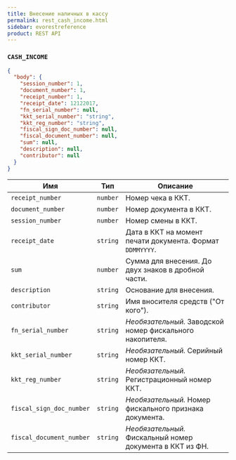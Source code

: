 ```yaml
---
title: Внесение наличных в кассу
permalink: rest_cash_income.html
sidebar: evorestreference
product: REST API
---
```



### `CASH_INCOME`

```json
{
  "body": {
    "session_number": 1,
    "document_number": 1,
    "receipt_number": 1,
    "receipt_date": 12122017,
    "fn_serial_number": null,
    "kkt_serial_number": "string",
    "kkt_reg_number": "string",
    "fiscal_sign_doc_number": null,
    "fiscal_document_number": null,
    "sum": null,
    "description": null,
    "contributor": null
  }
}
```

Имя  | Тип  | Описание
-----|------|--------------
`receipt_number`| `number`  |  Номер чека в ККТ.
`document_number`| `number`  |  Номер документа в ККТ.
`session_number`| `number`  |  Номер смены в ККТ.
`receipt_date`| `string`  |  Дата в ККТ на момент печати документа. Формат `DDMMYYYY`.
`sum`| `number`  |  Сумма для внесения. До двух знаков в дробной части.
`description`| `string`  |  Основание для внесения.
`contributor`| `string`  |  Имя вносителя средств ("От кого").
`fn_serial_number`| `string`  | *Необязательный.* Заводской номер фискального накопителя.
`kkt_serial_number`| `string`  |  *Необязательный.* Серийный номер ККТ.
`kkt_reg_number`| `string`  |  *Необязательный.* Регистрационный номер ККТ.
`fiscal_sign_doc_number`| `string`  |  *Необязательный.* Номер фискального признака документа.
`fiscal_document_number`| `string`  |  *Необязательный.* Фискальный номер документа в ККТ из ФН.
